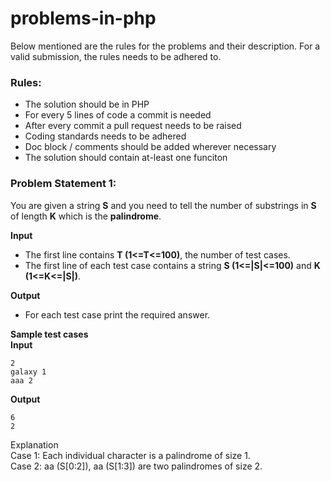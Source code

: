 # problems-in-php

Below mentioned are the rules for the problems and their description. For a valid submission, the rules needs to be adhered to.

### Rules:
* The solution should be in PHP
* For every 5 lines of code a commit is needed
* After every commit a pull request needs to be raised
* Coding standards needs to be adhered
* Doc block / comments should be added wherever necessary
* The solution should contain at-least one funciton
 
### Problem Statement 1:
You are given a string **S** and you need to tell the number of substrings in **S** of length **K** which is the **palindrome**.

**Input**
* The first line contains **T (1<=T<=100)**, the number of test cases.
* The first line of each test case contains a string **S (1<=|S|<=100)** and **K (1<=K<=|S|)**.

**Output**
* For each test case print the required answer.

**Sample test cases**   
**Input**
```
2
galaxy 1
aaa 2
```

**Output**
```
6
2
```

Explanation   
  Case 1: Each individual character is a palindrome of size 1.   
  Case 2: aa (S[0:2]), aa (S[1:3]) are two palindromes of size 2.   

